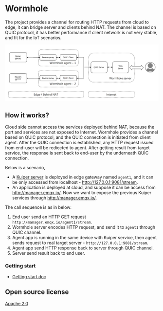 # Wormhole
The project provides a channel for routing HTTP requests from cloud to edge, it can bridge server and clients behind NAT. The channel is based on QUIC protocol, it has better performance if client network is not very stable, and fit for the IoT scenarios.

![](docs/resources/arch.png)

## How it works?

Cloud side cannot access the services deployed behind NAT, because the port and services are not exposed to Internet. Wormhole provides a channel based on QUIC protocol, and the QUIC connection is initiated from client agent. After the QUIC connection is established, any HTTP request issued from end-user will be rediected to agent. After getting result from target service, the response is sent back to end-user by the underneath QUIC connection.

Below is a scenario,

- A [Kuiper server](https://github.com/emqx/kuiper) is deployed in edge gateway named `agent1`, and it can be only accessed from localhost - http://127.0.0.1:9081/stream.
- An application is deployed at cloud,  and suppose it can be access from http://manager.emqx.io/. Now we want to expose the previous Kuiper services through http://manager.emqx.io/.

The call sequence is as in below:

1. End user send an HTTP GET request `http://manager.emqx.io/agent1/stream`.
2. Wormhole server encodes HTTP request, and send it to `agent1` through QUIC channel.
3. Agent app is running in the same device with Kuiper service, then agent sends request to real target server - `http://127.0.0.1:9081/stream`.
4. Agent app send HTTP response back to server through QUIC channel.
5. Server send result back to end user.

### Getting start

- [Getting start doc](docs/getting_start.md)

## Open source license

[Apache 2.0](https://github.com/emqx/kuiper/blob/master/LICENSE)